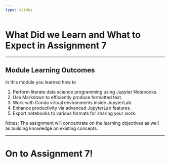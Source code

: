 ```yaml
---
type: slides
---
```


# What Did we Learn and What to Expect in Assignment 7

---

## Module Learning Outcomes

In this module you learned how to

1. Perform literate data science programming using Jupyter Notebooks.
2. Use Markdown to efficiently produce formatted text.
3. Work with Conda virtual environments inside JupyterLab.
4. Enhance productivity via advanced JupyterLab features.
5. Export notebooks to various formats for sharing your work.

Notes:
The assignment will concentrate on the learning objectives as well as building knowledge on existing concepts.

---

# On to Assignment 7!
